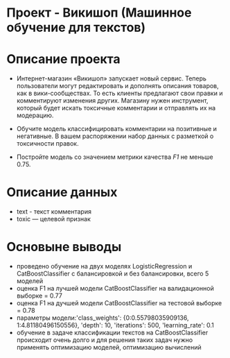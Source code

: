 ﻿# Проект - Викишоп (Машинное обучение для текстов)

# Описание проекта
- Интернет-магазин «Викишоп» запускает новый сервис. Теперь пользователи могут редактировать и дополнять описания товаров, как в вики-сообществах. То есть клиенты предлагают свои правки и комментируют изменения других. Магазину нужен инструмент, который будет искать токсичные комментарии и отправлять их на модерацию. 

- Обучите модель классифицировать комментарии на позитивные и негативные. В вашем распоряжении набор данных с разметкой о токсичности правок.

- Постройте модель со значением метрики качества *F1* не меньше 0.75. 

# Описание данных
- text - текст комментария
- toxic — целевой признак

# Основыне выводы
- проведено обучение на двух моделях LogisticRegression и CatBoostClassifier с балансировкой и без балансировки, всего 5 моделей
- оценка F1 на лучшей модели CatBoostClassifier на валидационной выборке = 0.77
- оценка F1 на дучшей модели CatBoostClassifier на тестовой выборке = 0.78
- параметры модели:'class_weights': {0:0.55798035909136, 1:4.81180496150556}, 'depth': 10, 'iterations': 500, 'learning_rate': 0.1
- обучение в задаче классификации текстов на CatBoostClassifier происходит очень долго и для решения таких задач нужно применять оптимизацию моделей, оптимизацию вычислений 
